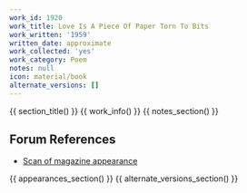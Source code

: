 ```yaml
---
work_id: 1920
work_title: Love Is A Piece Of Paper Torn To Bits
work_written: '1959'
written_date: approximate
work_collected: 'yes'
work_category: Poem
notes: null
icon: material/book
alternate_versions: []
---
```


{{ section_title() }}
{{ work_info() }}
{{ notes_section() }}
## Forum References
- [Scan of magazine appearance](https://bukowskiforum.com/threads/coastlines-no-14-1960.12654/)

{{ appearances_section() }}
{{ alternate_versions_section() }}